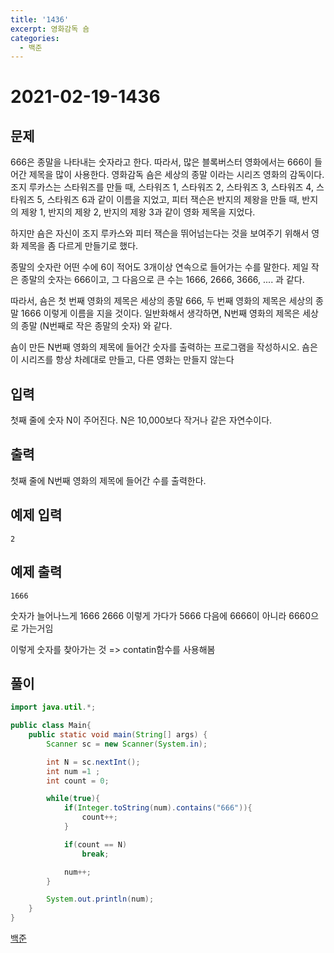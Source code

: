 ```yaml
---
title: '1436'
excerpt: 영화감독 숌
categories:
  - 백준
---
```


# 2021-02-19-1436

## 문제

666은 종말을 나타내는 숫자라고 한다. 따라서, 많은 블록버스터 영화에서는 666이 들어간 제목을 많이 사용한다. 영화감독 숌은 세상의 종말 이라는 시리즈 영화의 감독이다. 조지 루카스는 스타워즈를 만들 때, 스타워즈 1, 스타워즈 2, 스타워즈 3, 스타워즈 4, 스타워즈 5, 스타워즈 6과 같이 이름을 지었고, 피터 잭슨은 반지의 제왕을 만들 때, 반지의 제왕 1, 반지의 제왕 2, 반지의 제왕 3과 같이 영화 제목을 지었다.

하지만 숌은 자신이 조지 루카스와 피터 잭슨을 뛰어넘는다는 것을 보여주기 위해서 영화 제목을 좀 다르게 만들기로 했다.

종말의 숫자란 어떤 수에 6이 적어도 3개이상 연속으로 들어가는 수를 말한다. 제일 작은 종말의 숫자는 666이고, 그 다음으로 큰 수는 1666, 2666, 3666, .... 과 같다.

따라서, 숌은 첫 번째 영화의 제목은 세상의 종말 666, 두 번째 영화의 제목은 세상의 종말 1666 이렇게 이름을 지을 것이다. 일반화해서 생각하면, N번째 영화의 제목은 세상의 종말 \(N번째로 작은 종말의 숫자\) 와 같다.

숌이 만든 N번째 영화의 제목에 들어간 숫자를 출력하는 프로그램을 작성하시오. 숌은 이 시리즈를 항상 차례대로 만들고, 다른 영화는 만들지 않는다

## 입력

첫째 줄에 숫자 N이 주어진다. N은 10,000보다 작거나 같은 자연수이다.

## 출력

첫째 줄에 N번째 영화의 제목에 들어간 수를 출력한다.

## 예제 입력

```text
2
```

## 예제 출력

```text
1666
```

숫자가 늘어나느게 1666 2666 이렇게 가다가 5666 다음에 6666이 아니라 6660으로 가는거임

이렇게 숫자를 찾아가는 것 =&gt; contatin함수를 사용해봄

## 풀이

```java
import java.util.*;

public class Main{
    public static void main(String[] args) {
        Scanner sc = new Scanner(System.in);

        int N = sc.nextInt();
        int num =1 ;
        int count = 0;

        while(true){
            if(Integer.toString(num).contains("666")){
                count++;
            }

            if(count == N)
                break;

            num++;
        }

        System.out.println(num);
    }
}
```

[백준](https://www.acmicpc.net/problem/1436)

